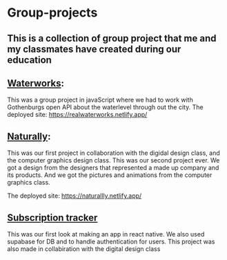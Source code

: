 # Group-projects
## This is a collection of group project that me and my classmates have created during our education

## [Waterworks](https://github.com/styrbjorn-n/Waterworks): 
This was a group project in javaScript where we had to work with Gothenburgs open API about the waterlevel through out the city.
The deployed site: https://realwaterworks.netlify.app/

## [Naturally](https://github.com/lovbackan/Naturally): 
This was our first project in collaboration with the digidal design class, and the computer graphics design class. This was our second project ever. We got a design from the designers that represented a made up company and its products. And we got the pictures and animations from the computer graphics class. 

The deployed site: https://naturallly.netlify.app/

## [Subscription tracker](https://github.com/hampussellden/subscription-tracker-app)
This was our first look at making an app in react native. We also used supabase for DB and to handle authentication for users. 
This project was also made in collabiration with the digital design class
